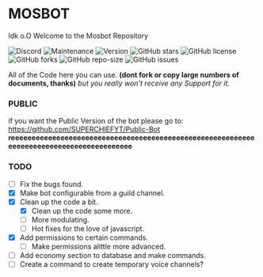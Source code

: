 # MOSBOT
Idk o.O
Welcome to the Mosbot Repository 

![Discord](https://img.shields.io/discord/421895390065852425.svg)
![Maintenance](https://img.shields.io/maintenance/yes/2018.svg)
![Version](https://img.shields.io/badge/Version-0.1.5-green.svg)
![GitHub stars](https://img.shields.io/github/stars/SUPERCHIEFYT/mosbot.svg)
![GitHub license](https://img.shields.io/github/license/SUPERCHIEFYT/mosbot.svg)
![GitHub forks](https://img.shields.io/github/forks/SUPERCHIEFYT/mosbot.svg)
![GitHub repo-size](https://img.shields.io/github/repo-size/badges/shields.svg)
![GitHub issues](https://img.shields.io/github/issues/SUPERCHIEFYT/mosbot.svg)

All of the Code here you can use. **__(dont fork or copy large numbers of documents, thanks)__** *but you really won't receive any Support for it.*
### PUBLIC
if you want the Public Version of the bot please go to: https://github.com/SUPERCHIEFYT/Public-Bot 
__reeeeeeeeeeeeeeeeeeeeeeeeeeeeeeeeeeeeeeeeeeeeeeeeeeeeeeeeeeeeeeeeeeeeeeeeeeeeeeeeeeeeeeeee__
### TODO

- [ ] Fix the bugs found.
- [x] Make bot configurable from a guild channel.
- [x] Clean up the code a bit.
    - [x] Clean up the code some more.
    - [ ] More modulating.
    - [ ] Hot fixes for the love of javascript.
- [x] Add permissions to certain commands.
    - [ ] Make permissions alittle more advanced.
- [ ] Add economy section to database and make commands.
- [ ] Create a command to create temporary voice channels?
